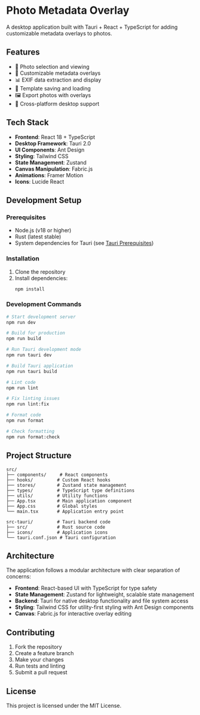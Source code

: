 # Photo Metadata Overlay

A desktop application built with Tauri + React + TypeScript for adding customizable metadata overlays to photos.

## Features

- 📸 Photo selection and viewing
- 🎨 Customizable metadata overlays
- 📊 EXIF data extraction and display
- 💾 Template saving and loading
- 🖼️ Export photos with overlays
- 🎯 Cross-platform desktop support

## Tech Stack

- **Frontend**: React 18 + TypeScript
- **Desktop Framework**: Tauri 2.0
- **UI Components**: Ant Design
- **Styling**: Tailwind CSS
- **State Management**: Zustand
- **Canvas Manipulation**: Fabric.js
- **Animations**: Framer Motion
- **Icons**: Lucide React

## Development Setup

### Prerequisites

- Node.js (v18 or higher)
- Rust (latest stable)
- System dependencies for Tauri (see [Tauri Prerequisites](https://tauri.app/start/prerequisites/))

### Installation

1. Clone the repository
2. Install dependencies:
   ```bash
   npm install
   ```

### Development Commands

```bash
# Start development server
npm run dev

# Build for production
npm run build

# Run Tauri development mode
npm run tauri dev

# Build Tauri application
npm run tauri build

# Lint code
npm run lint

# Fix linting issues
npm run lint:fix

# Format code
npm run format

# Check formatting
npm run format:check
```

## Project Structure

```
src/
├── components/     # React components
├── hooks/         # Custom React hooks
├── stores/        # Zustand state management
├── types/         # TypeScript type definitions
├── utils/         # Utility functions
├── App.tsx        # Main application component
├── App.css        # Global styles
└── main.tsx       # Application entry point

src-tauri/         # Tauri backend code
├── src/           # Rust source code
├── icons/         # Application icons
└── tauri.conf.json # Tauri configuration
```

## Architecture

The application follows a modular architecture with clear separation of concerns:

- **Frontend**: React-based UI with TypeScript for type safety
- **State Management**: Zustand for lightweight, scalable state management
- **Backend**: Tauri for native desktop functionality and file system access
- **Styling**: Tailwind CSS for utility-first styling with Ant Design components
- **Canvas**: Fabric.js for interactive overlay editing

## Contributing

1. Fork the repository
2. Create a feature branch
3. Make your changes
4. Run tests and linting
5. Submit a pull request

## License

This project is licensed under the MIT License.